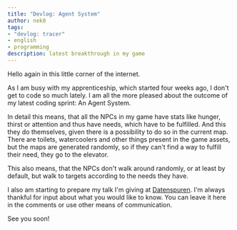 ```yaml
---
title: "Devlog: Agent System"
author: nek0
tags:
- "devlog: tracer"
- english
- programming
description: latest breakthrough in my game
---
```


Hello again in this little corner of the internet.

As I am busy with my apprenticeship, which started four weeks ago, I don't get
to code so much lately. I am all the more pleased about the outcome of my latest
coding sprint: An Agent System.

In detail this means, that all the NPCs in my game have stats like hunger,
thirst or attention and thus have needs, which have to be fulfilled. And this
they do themselves, given there is a possibility to do so in the current map.
There are toilets, watercoolers and other things present in the game assets, but
the maps are generated randomly, so if they can't find a way to fulfill their
need, they go to the elevator.

This also means, that the NPCs don't walk around randomly, or at least by
default, but walk to targets according to the needs they have.

I also am starting to prepare my talk I'm giving at
[Datenspuren](https://datenspuren.de/2018/). I'm always thankful for input about
what you would like to know. You can leave it here in the comments or use other
means of communication.

See you soon!
